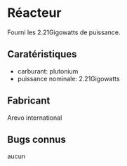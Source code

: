 # Réacteur

Fourni les 2.21Gigowatts de puissance.

## Caratéristiques

- carburant: plutonium
- puissance nominale: 2.21Gigowatts

## Fabricant

Arevo international

## Bugs connus

aucun
